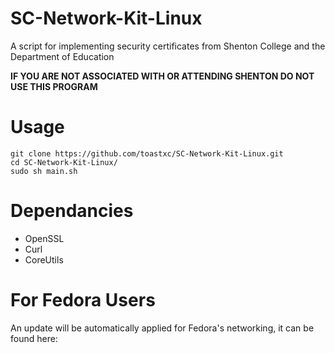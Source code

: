 # SC-Network-Kit-Linux
A script for implementing security certificates from Shenton College and the Department of Education

**IF YOU ARE NOT ASSOCIATED WITH OR ATTENDING SHENTON DO NOT USE THIS PROGRAM**

# Usage

```
git clone https://github.com/toastxc/SC-Network-Kit-Linux.git
cd SC-Network-Kit-Linux/
sudo sh main.sh
```

# Dependancies
- OpenSSL
- Curl
- CoreUtils

# For Fedora Users
An update will be automatically applied for Fedora's networking, it can be found here:

